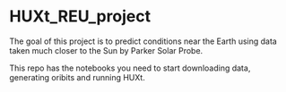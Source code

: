 # HUXt_REU_project
The goal of this project is to predict conditions near the Earth using data taken much closer to the Sun by Parker Solar Probe. 

This repo has the notebooks you need to start downloading data, generating oribits and running HUXt. 
